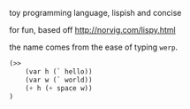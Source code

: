 toy programming language, lispish and concise

for fun, based off http://norvig.com/lispy.html

the name comes from the ease of typing `werp`.

```scheme
(>> 
	(var h (` hello)) 
	(var w (` world)) 
	(+ h (+ space w))
)
```
